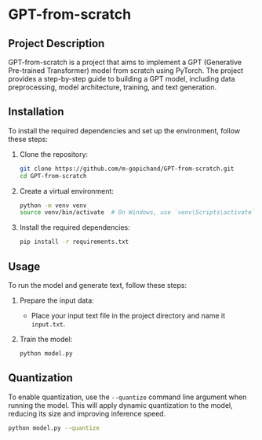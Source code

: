 # GPT-from-scratch

## Project Description
GPT-from-scratch is a project that aims to implement a GPT (Generative Pre-trained Transformer) model from scratch using PyTorch. The project provides a step-by-step guide to building a GPT model, including data preprocessing, model architecture, training, and text generation.

## Installation
To install the required dependencies and set up the environment, follow these steps:

1. Clone the repository:
   ```bash
   git clone https://github.com/m-gopichand/GPT-from-scratch.git
   cd GPT-from-scratch
   ```

2. Create a virtual environment:
   ```bash
   python -m venv venv
   source venv/bin/activate  # On Windows, use `venv\Scripts\activate`
   ```

3. Install the required dependencies:
   ```bash
   pip install -r requirements.txt
   ```

## Usage
To run the model and generate text, follow these steps:

1. Prepare the input data:
   - Place your input text file in the project directory and name it `input.txt`.

2. Train the model:
   ```bash
   python model.py
   ```

## Quantization
To enable quantization, use the `--quantize` command line argument when running the model. This will apply dynamic quantization to the model, reducing its size and improving inference speed.

```bash
python model.py --quantize
```
